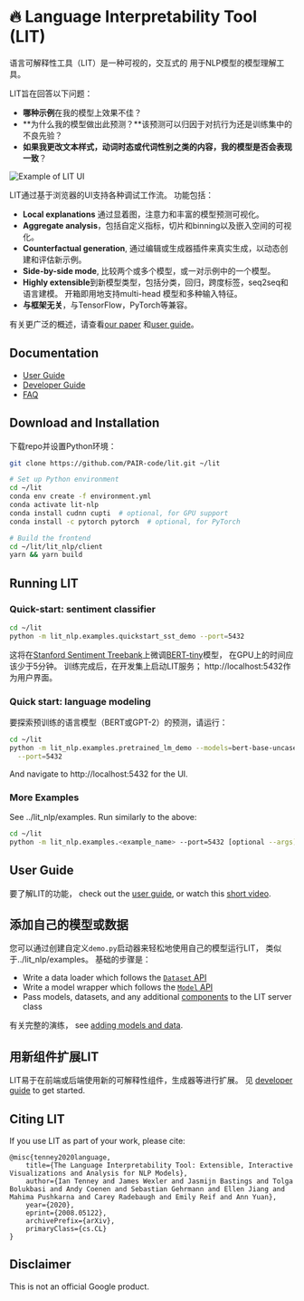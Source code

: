 # 🔥 Language Interpretability Tool (LIT)

语言可解释性工具（LIT）是一种可视的，交互式的
用于NLP模型的模型理解工具。

LIT旨在回答以下问题：
* **哪种示例**在我的模型上效果不佳？
* **为什么我的模型做出此预测？**该预测可以归因于对抗行为还是训练集中的不良先验？
* **如果我更改文本样式，动词时态或代词性别之类的内容，我的模型是否会表现一致**？

![Example of LIT UI](docs/images/figure-1.png)

LIT通过基于浏览器的UI支持各种调试工作流。
功能包括：

* **Local explanations** 通过显着图，注意力和丰富的模型预测可视化。
* **Aggregate analysis**，包括自定义指标，切片和binning以及嵌入空间的可视化。
* **Counterfactual generation**, 通过编辑或生成器插件来真实生成，以动态创建和评估新示例。
* **Side-by-side mode**, 比较两个或多个模型，或一对示例中的一个模型。
* **Highly extensible**到新模型类型，包括分类，回归，跨度标签，seq2seq和语言建模。 开箱即用地支持multi-head 模型和多种输入特征。
* **与框架无关**，与TensorFlow，PyTorch等兼容。

有关更广泛的概述，请查看[our paper](https://arxiv.org/abs/2008.05122) 和[user guide](docs/user_guide.md)。

## Documentation
*   [User Guide](docs/user_guide.md)
*   [Developer Guide](docs/development.md)
*   [FAQ](docs/faq.md)

## Download and Installation

下载repo并设置Python环境：

```sh
git clone https://github.com/PAIR-code/lit.git ~/lit

# Set up Python environment
cd ~/lit
conda env create -f environment.yml
conda activate lit-nlp
conda install cudnn cupti  # optional, for GPU support
conda install -c pytorch pytorch  # optional, for PyTorch

# Build the frontend
cd ~/lit/lit_nlp/client
yarn && yarn build
```

## Running LIT

### Quick-start: sentiment classifier

```sh
cd ~/lit
python -m lit_nlp.examples.quickstart_sst_demo --port=5432
```

这将在[Stanford Sentiment Treebank](https://nlp.stanford.edu/sentiment/treebank.html)上微调[BERT-tiny](https://arxiv.org/abs/1908.08962)模型， 
在GPU上的时间应该少于5分钟。 训练完成后，在开发集上启动LIT服务； http://localhost:5432作为用户界面。


### Quick start: language modeling

要探索预训练的语言模型（BERT或GPT-2）的预测，请运行：

```sh
cd ~/lit
python -m lit_nlp.examples.pretrained_lm_demo --models=bert-base-uncased \
  --port=5432
```

And navigate to http://localhost:5432 for the UI.

### More Examples

See ../lit_nlp/examples. Run similarly to the above:

```sh
cd ~/lit
python -m lit_nlp.examples.<example_name> --port=5432 [optional --args]
```

## User Guide

要了解LIT的功能， check out the [user guide](docs/user_guide.md), or
watch this [short video](https://www.youtube.com/watch?v=j0OfBWFUqIE).

## 添加自己的模型或数据

您可以通过创建自定义`demo.py`启动器来轻松地使用自己的模型运行LIT，
类似于../lit_nlp/examples。 基础的步骤是：

*   Write a data loader which follows the
    [`Dataset` API](docs/python_api.md#datasets)
*   Write a model wrapper which follows the [`Model` API](docs/python_api.md#models)
*   Pass models, datasets, and any additional
    [components](docs/python_api.md#interpretation-components) to the LIT server class

有关完整的演练， see
[adding models and data](docs/python_api.md#adding-models-and-data).

## 用新组件扩展LIT

LIT易于在前端或后端使用新的可解释性组件，生成器等进行扩展。 见
[developer guide](docs/development.md) to get started.

## Citing LIT

If you use LIT as part of your work, please cite:

```
@misc{tenney2020language,
    title={The Language Interpretability Tool: Extensible, Interactive Visualizations and Analysis for NLP Models},
    author={Ian Tenney and James Wexler and Jasmijn Bastings and Tolga Bolukbasi and Andy Coenen and Sebastian Gehrmann and Ellen Jiang and Mahima Pushkarna and Carey Radebaugh and Emily Reif and Ann Yuan},
    year={2020},
    eprint={2008.05122},
    archivePrefix={arXiv},
    primaryClass={cs.CL}
}
```

## Disclaimer

This is not an official Google product.
